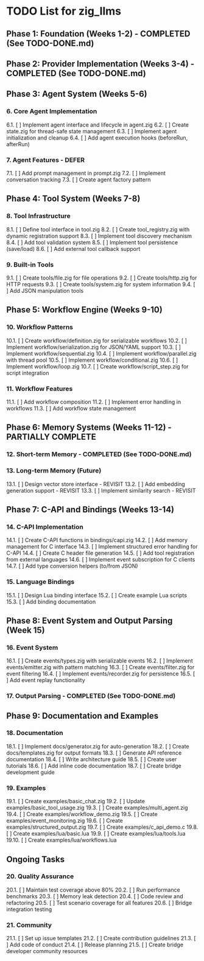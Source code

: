 # TODO List for zig_llms

## Phase 1: Foundation (Weeks 1-2) - COMPLETED (See TODO-DONE.md)

## Phase 2: Provider Implementation (Weeks 3-4) - COMPLETED (See TODO-DONE.md)

## Phase 3: Agent System (Weeks 5-6)

### 6. Core Agent Implementation
   6.1. [ ] Implement agent interface and lifecycle in agent.zig
   6.2. [ ] Create state.zig for thread-safe state management
   6.3. [ ] Implement agent initialization and cleanup
   6.4. [ ] Add agent execution hooks (beforeRun, afterRun)

### 7. Agent Features - DEFER
   7.1. [ ] Add prompt management in prompt.zig
   7.2. [ ] Implement conversation tracking
   7.3. [ ] Create agent factory pattern

## Phase 4: Tool System (Weeks 7-8)

### 8. Tool Infrastructure
   8.1. [ ] Define tool interface in tool.zig
   8.2. [ ] Create tool_registry.zig with dynamic registration support
   8.3. [ ] Implement tool discovery mechanism
   8.4. [ ] Add tool validation system
   8.5. [ ] Implement tool persistence (save/load)
   8.6. [ ] Add external tool callback support

### 9. Built-in Tools
   9.1. [ ] Create tools/file.zig for file operations
   9.2. [ ] Create tools/http.zig for HTTP requests
   9.3. [ ] Create tools/system.zig for system information
   9.4. [ ] Add JSON manipulation tools

## Phase 5: Workflow Engine (Weeks 9-10)

### 10. Workflow Patterns
   10.1. [ ] Create workflow/definition.zig for serializable workflows
   10.2. [ ] Implement workflow/serialization.zig for JSON/YAML support
   10.3. [ ] Implement workflow/sequential.zig
   10.4. [ ] Implement workflow/parallel.zig with thread pool
   10.5. [ ] Implement workflow/conditional.zig
   10.6. [ ] Implement workflow/loop.zig
   10.7. [ ] Create workflow/script_step.zig for script integration

### 11. Workflow Features
   11.1. [ ] Add workflow composition
   11.2. [ ] Implement error handling in workflows
   11.3. [ ] Add workflow state management

## Phase 6: Memory Systems (Weeks 11-12) - PARTIALLY COMPLETE

### 12. Short-term Memory - COMPLETED (See TODO-DONE.md)

### 13. Long-term Memory (Future)
   13.1. [ ] Design vector store interface - REVISIT
   13.2. [ ] Add embedding generation support - REVISIT
   13.3. [ ] Implement similarity search - REVISIT

## Phase 7: C-API and Bindings (Weeks 13-14)

### 14. C-API Implementation
   14.1. [ ] Create C-API functions in bindings/capi.zig
   14.2. [ ] Add memory management for C interface
   14.3. [ ] Implement structured error handling for C-API
   14.4. [ ] Create C header file generation
   14.5. [ ] Add tool registration from external languages
   14.6. [ ] Implement event subscription for C clients
   14.7. [ ] Add type conversion helpers (to/from JSON)

### 15. Language Bindings
   15.1. [ ] Design Lua binding interface
   15.2. [ ] Create example Lua scripts
   15.3. [ ] Add binding documentation

## Phase 8: Event System and Output Parsing (Week 15)

### 16. Event System
   16.1. [ ] Create events/types.zig with serializable events
   16.2. [ ] Implement events/emitter.zig with pattern matching
   16.3. [ ] Create events/filter.zig for event filtering
   16.4. [ ] Implement events/recorder.zig for persistence
   16.5. [ ] Add event replay functionality

### 17. Output Parsing - COMPLETED (See TODO-DONE.md)

## Phase 9: Documentation and Examples

### 18. Documentation
   18.1. [ ] Implement docs/generator.zig for auto-generation
   18.2. [ ] Create docs/templates.zig for output formats
   18.3. [ ] Generate API reference documentation
   18.4. [ ] Write architecture guide
   18.5. [ ] Create user tutorials
   18.6. [ ] Add inline code documentation
   18.7. [ ] Create bridge development guide

### 19. Examples
   19.1. [ ] Create examples/basic_chat.zig
   19.2. [ ] Update examples/basic_tool_usage.zig
   19.3. [ ] Create examples/multi_agent.zig
   19.4. [ ] Create examples/workflow_demo.zig
   19.5. [ ] Create examples/event_monitoring.zig
   19.6. [ ] Create examples/structured_output.zig
   19.7. [ ] Create examples/c_api_demo.c
   19.8. [ ] Create examples/lua/basic.lua
   19.9. [ ] Create examples/lua/tools.lua
   19.10. [ ] Create examples/lua/workflows.lua

## Ongoing Tasks

### 20. Quality Assurance
   20.1. [ ] Maintain test coverage above 80%
   20.2. [ ] Run performance benchmarks
   20.3. [ ] Memory leak detection
   20.4. [ ] Code review and refactoring
   20.5. [ ] Test scenario coverage for all features
   20.6. [ ] Bridge integration testing

### 21. Community
   21.1. [ ] Set up issue templates
   21.2. [ ] Create contribution guidelines
   21.3. [ ] Add code of conduct
   21.4. [ ] Release planning
   21.5. [ ] Create bridge developer community resources